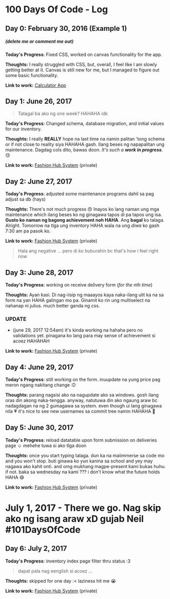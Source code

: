 # 100 Days Of Code - Log

## Day 0: February 30, 2016 (Example 1)
##### (delete me or comment me out)

**Today's Progress**: Fixed CSS, worked on canvas functionality for the app.

**Thoughts:** I really struggled with CSS, but, overall, I feel like I am slowly getting better at it. Canvas is still new for me, but I managed to figure out some basic functionality.

**Link to work:** [Calculator App](http://www.example.com)

## Day 1: June 26, 2017

> Tatagal ba ako ng one week? HAHAHA idk

**Today's Progress**: Changed schema, database migration, and initial values for our inventory.

**Thoughts:** I really __REALLY__ hope na last time na namin palitan 'tong schema or if not close to reality siya HAHAHA gash. Ilang beses ng napapalitan ung maintenance. Dagdag cols dito, bawas doon. *It's such a __work in progress__*. :sweat:

**Link to work:** [Fashion Hub System](https://github.com/angeloPereyra/fashionhub-sad)  (private)

## Day 2: June 27, 2017

**Today's Progress**: adjusted some maintenance programs dahil sa pag adjust sa db (hays)

**Thoughts:** There's not much progress :disappointed: Inayos ko lang naman ung mga maintenance which ilang beses ko ng ginagawa tapos di pa tapos ung isa. __Gusto ko naman ng bagong achievement noh HAHA__. Ang __bagal__ ko talaga. Alright. Tomorrow na tlga ung inventory HAHA wala na ung *diwa* ko gash 7:30 am pa pasok ko.

**Link to work:** [Fashion Hub System](https://github.com/angeloPereyra/fashionhub-sad)  (private)

> Hala ang negative ... pero di ko buburahin bc that's how i feel right now

## Day 3: June 28, 2017

**Today's Progress**: working on receive delivery form (*for the nth time*)

**Thoughts:** Ayan kasi. Di nag-iisip ng maaayos kaya naka-ilang ulit ka na sa form na yan HAHA galingan mo pa. Ginamit ko rin ung multiselect na nahanap ni julius. much better ganda ng css.

### UPDATE
- (june 29, 2017 12:54am) it's kinda working na hahaha pero no validations yet. pinagana ko lang para may sense of achievement si acoez HAHAHAH

**Link to work:** [Fashion Hub System](https://github.com/angeloPereyra/fashionhub-sad)  (private)

## Day 4: June 29, 2017

**Today's Progress**: still working on the form. inuupdate na yung price pag meron ngang nakitang change :D

**Thoughts:** parang nagsisi ako na nagupdate ako sa windows. gosh ilang oras din akong naka-tengga. anyway, natutuwa din ako ngaung araw bc nadagdagan na ng 2 gumagawa sa system. even though ui lang ginagawa nila :heartpulse: it's nice to see new usernames sa commit tree namin HAHAHA :tada:

## Day 5: June 30, 2017

**Today's Progress**: reload datatable upon form submission on deliveries page :relaxed: mehehe tuwa si ako tlga doon

**Thoughts:** once you start typing talaga. dun ka na maiimmerse sa code mo and you won't stop. buti ginawa ko yun kanina sa school and yey may nagawa ako kahit onti. and omg mukhang magpe-present kami bukas huhu. if not. baka sa wednesday na kami ??? i don't know what the future holds HAHA :sweat_smile: 

**Link to work:** [Fashion Hub System](https://github.com/angeloPereyra/fashionhub-sad)  (private)

<h1> July 1, 2017 - There we go. Nag skip ako ng isang araw xD gujab Neil #101DaysOfCode </h1>

## Day 6: July 2, 2017

**Today's Progress**: inventory index page filter thru status :3

> dapat pala nag eenglish si acoez ...

**Thoughts:** skipped for one day :< laziness hit me :sob:

**Link to work:** [Fashion Hub System](https://github.com/angeloPereyra/fashionhub-sad)  (private)
